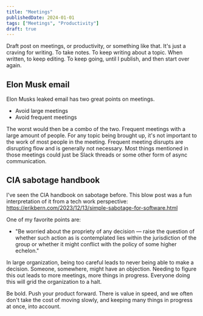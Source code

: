 ```yaml
---
title: "Meetings"
publishedDate: 2024-01-01
tags: ["Meetings", "Productivity"]
draft: true
---
```


Draft post on meetings, or productivity, or something like that. It's just a craving for writing. To take notes. To keep writing about a topic. When written, to keep editing. To keep going, until I publish, and then start over again.

## Elon Musk email

Elon Musks leaked email has two great points on meetings.

- Avoid large meetings
- Avoid frequent meetings

The worst would then be a combo of the two. Frequent meetings with a large amount of people. For any topic being brought up, it's not important to the work of most people in the meeting. Frequent meeting disrupts are disrupting flow and is generally not necessary. Most things mentioned in those meetings could just be Slack threads or some other form of async communication.

## CIA sabotage handbook

I've seen the CIA handbook on sabotage before. This blow post was a fun interpretation of it from a tech work perspective: https://erikbern.com/2023/12/13/simple-sabotage-for-software.html

One of my favorite points are:

- "Be worried about the propriety of any decision — raise the question of whether such action as is contemplated lies within the jurisdiction of the group or whether it might conflict with the policy of some higher echelon."

In large organization, being too careful leads to never being able to make a decision. Someone, somewhere, might have an objection. Needing to figure this out leads to more meetings, more things in progress. Everyone doing this will grid the organization to a halt.

Be bold. Push your product forward. There is value in speed, and we often don't take the cost of moving slowly, and keeping many things in progress at once, into account.
